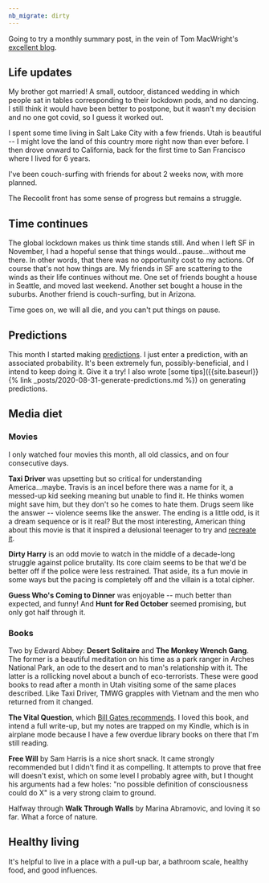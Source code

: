 ```yaml
---
nb_migrate: dirty
---
```


Going to try a monthly summary post, in the vein of Tom MacWright's [excellent blog](https://macwright.com/).

## Life updates
My brother got married! A small, outdoor, distanced wedding in which people sat in tables corresponding to their lockdown pods, and no dancing. I still think it would have been better to postpone, but it wasn't my decision and no one got covid, so I guess it worked out.

I spent some time living in Salt Lake City with a few friends. Utah is beautiful -- I might love the land of this country more right now than ever before. I then drove onward to California, back for the first time to San Francisco where I lived for 6 years.

I've been couch-surfing with friends for about 2 weeks now, with more planned.

The Recoolit front has some sense of progress but remains a struggle.

## Time continues
The global lockdown makes us think time stands still. And when I left SF in November, I had a hopeful sense that things would...pause...without me there. In other words, that there was no opportunity cost to my actions. Of course that's not how things are. My friends in SF are scattering to the winds as their life continues without me. One set of friends bought a house in Seattle, and moved last weekend. Another set bought a house in the suburbs. Another friend is couch-surfing, but in Arizona.

Time goes on, we will all die, and you can't put things on pause.

## Predictions

This month I started making [predictions](https://predictionbook.com/). I just enter a prediction, with an associated probability. It's been extremely fun, possibly-beneficial, and I intend to keep doing it. Give it a try! I also wrote [some tips]({{site.baseurl}}{% link _posts/2020-08-31-generate-predictions.md %}) on generating predictions.

## Media diet

### Movies
I only watched four movies this month, all old classics, and on four consecutive days.

**Taxi Driver** was upsetting but so critical for understanding America...maybe. Travis is an incel before there was a name for it, a messed-up kid seeking meaning but unable to find it. He thinks women might save him, but they don't so he comes to hate them. Drugs seem like the answer -- violence seems like the answer. The ending is a little odd, is it a dream sequence or is it real? But the most interesting, American thing about this movie is that it inspired a delusional teenager to try and [recreate it](https://en.wikipedia.org/wiki/John_Hinckley_Jr).

**Dirty Harry** is an odd movie to watch in the middle of a decade-long struggle against police brutality. Its core claim seems to be that we'd be better off if the police were less restrained. That aside, its a fun movie in some ways but the pacing is completely off and the villain is a total cipher.

**Guess Who's Coming to Dinner** was enjoyable -- much better than expected, and funny! And **Hunt for Red October** seemed promising, but only got half through it.

### Books
Two by Edward Abbey: **Desert Solitaire** and **The Monkey Wrench Gang**. The former is a beautiful meditation on his time as a park ranger in Arches National Park, an ode to the desert and to man's relationship with it. The latter is a rollicking novel about a bunch of eco-terrorists. These were good books to read after a month in Utah visiting some of the same places described. Like Taxi Driver, TMWG grapples with Vietnam and the men who returned from it changed.

**The Vital Question**, which [Bill Gates recommends](https://www.gatesnotes.com/Books/The-Vital-Question). I loved this book, and intend a full write-up, but my notes are trapped on my Kindle, which is in airplane mode because I have a few overdue library books on there that I'm still reading.

**Free Will** by Sam Harris is a nice short snack. It came strongly recommended but I didn't find it as compelling. It attempts to prove that free will doesn't exist, which on some level I probably agree with, but I thought his arguments had a few holes: "no possible definition of consciousness could do X" is a very strong claim to ground.

Halfway through **Walk Through Walls** by Marina Abramovic, and loving it so far. What a force of nature.

## Healthy living

It's helpful to live in a place with a pull-up bar, a bathroom scale, healthy food, and good influences.


